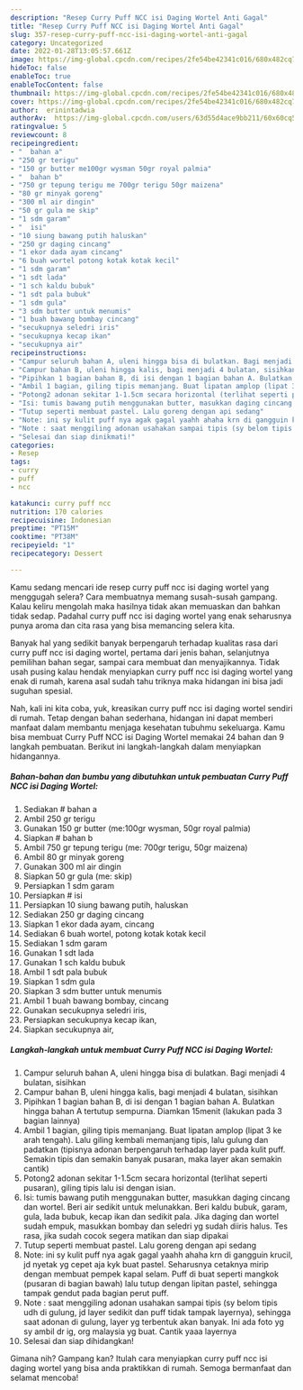 ```yaml
---
description: "Resep Curry Puff NCC isi Daging Wortel Anti Gagal"
title: "Resep Curry Puff NCC isi Daging Wortel Anti Gagal"
slug: 357-resep-curry-puff-ncc-isi-daging-wortel-anti-gagal
category: Uncategorized
date: 2022-01-28T13:05:57.661Z
image: https://img-global.cpcdn.com/recipes/2fe54be42341c016/680x482cq70/curry-puff-ncc-isi-daging-wortel-foto-resep-utama.jpg
hideToc: false
enableToc: true
enableTocContent: false
thumbnail: https://img-global.cpcdn.com/recipes/2fe54be42341c016/680x482cq70/curry-puff-ncc-isi-daging-wortel-foto-resep-utama.jpg
cover: https://img-global.cpcdn.com/recipes/2fe54be42341c016/680x482cq70/curry-puff-ncc-isi-daging-wortel-foto-resep-utama.jpg
author:  erinintadwia
authorAv:  https://img-global.cpcdn.com/users/63d55d4ace9bb211/60x60cq50/avatar.jpg
ratingvalue: 5
reviewcount: 8
recipeingredient:
- "  bahan a"
- "250 gr terigu"
- "150 gr butter me100gr wysman 50gr royal palmia"
- "  bahan b"
- "750 gr tepung terigu me 700gr terigu 50gr maizena"
- "80 gr minyak goreng"
- "300 ml air dingin"
- "50 gr gula me skip"
- "1 sdm garam"
- "  isi"
- "10 siung bawang putih haluskan"
- "250 gr daging cincang"
- "1 ekor dada ayam cincang"
- "6 buah wortel potong kotak kotak kecil"
- "1 sdm garam"
- "1 sdt lada"
- "1 sch kaldu bubuk"
- "1 sdt pala bubuk"
- "1 sdm gula"
- "3 sdm butter untuk menumis"
- "1 buah bawang bombay cincang"
- "secukupnya seledri iris"
- "secukupnya kecap ikan"
- "secukupnya air"
recipeinstructions:
- "Campur seluruh bahan A, uleni hingga bisa di bulatkan. Bagi menjadi 4 bulatan, sisihkan"
- "Campur bahan B, uleni hingga kalis, bagi menjadi 4 bulatan, sisihkan"
- "Pipihkan 1 bagian bahan B, di isi dengan 1 bagian bahan A. Bulatkan hingga bahan A tertutup sempurna. Diamkan 15menit (lakukan pada 3 bagian lainnya)"
- "Ambil 1 bagian, giling tipis memanjang. Buat lipatan amplop (lipat 3 ke arah tengah). Lalu giling kembali memanjang tipis, lalu gulung dan padatkan (tipisnya adonan berpengaruh terhadap layer pada kulit puff. Semakin tipis dan semakin banyak pusaran, maka layer akan semakin cantik)"
- "Potong2 adonan sekitar 1-1.5cm secara horizontal (terlihat seperti pusaran), giling tipis lalu isi dengan isian."
- "Isi: tumis bawang putih menggunakan butter, masukkan daging cincang dan wortel. Beri air sedikit untuk melunakkan. Beri kaldu bubuk, garam, gula, lada bubuk, kecap ikan dan sedikit pala. Jika daging dan wortel sudah empuk, masukkan bombay dan seledri yg sudah diiris halus. Tes rasa, jika sudah cocok segera matikan dan siap dipakai"
- "Tutup seperti membuat pastel. Lalu goreng dengan api sedang"
- "Note: ini sy kulit puff nya agak gagal yaahh ahaha krn di gangguin krucil, jd nyetak yg cepet aja kyk buat pastel. Seharusnya cetaknya mirip dengan membuat pempek kapal selam. Puff di buat seperti mangkok (pusaran di bagian bawah) lalu tutup dengan lipitan pastel, sehingga tampak gendut pada bagian perut puff."
- "Note : saat menggiling adonan usahakan sampai tipis (sy belom tipis udh di gulung, jd layer sedikit dan puff tidak tampak layernya), sehingga saat adonan di gulung, layer yg terbentuk akan banyak. Ini ada foto yg sy ambil dr ig, org malaysia yg buat. Cantik yaaa layernya"
- "Selesai dan siap dinikmati!"
categories:
- Resep
tags:
- curry
- puff
- ncc

katakunci: curry puff ncc 
nutrition: 170 calories
recipecuisine: Indonesian
preptime: "PT15M"
cooktime: "PT38M"
recipeyield: "1"
recipecategory: Dessert

---
```



Kamu sedang mencari ide resep curry puff ncc isi daging wortel yang menggugah selera? Cara membuatnya memang susah-susah gampang. Kalau keliru mengolah maka hasilnya tidak akan memuaskan dan bahkan tidak sedap. Padahal curry puff ncc isi daging wortel yang enak seharusnya punya aroma dan cita rasa yang bisa memancing selera kita.


Banyak hal yang sedikit banyak berpengaruh terhadap kualitas rasa dari curry puff ncc isi daging wortel, pertama dari jenis bahan, selanjutnya pemilihan bahan segar, sampai cara membuat dan menyajikannya. Tidak usah pusing kalau hendak menyiapkan curry puff ncc isi daging wortel yang enak di rumah, karena asal sudah tahu triknya maka hidangan ini bisa jadi suguhan spesial.




Nah, kali ini kita coba, yuk, kreasikan curry puff ncc isi daging wortel sendiri di rumah. Tetap dengan bahan sederhana, hidangan ini dapat memberi manfaat dalam membantu menjaga kesehatan tubuhmu sekeluarga. Kamu bisa membuat Curry Puff NCC isi Daging Wortel memakai 24 bahan dan 9 langkah pembuatan. Berikut ini langkah-langkah dalam menyiapkan hidangannya.

<!--inarticleads1-->

##### Bahan-bahan dan bumbu yang dibutuhkan untuk pembuatan Curry Puff NCC isi Daging Wortel:

1. Sediakan  # bahan a
1. Ambil 250 gr terigu
1. Gunakan 150 gr butter (me:100gr wysman, 50gr royal palmia)
1. Siapkan  # bahan b
1. Ambil 750 gr tepung terigu (me: 700gr terigu, 50gr maizena)
1. Ambil 80 gr minyak goreng
1. Gunakan 300 ml air dingin
1. Siapkan 50 gr gula (me: skip)
1. Persiapkan 1 sdm garam
1. Persiapkan  # isi
1. Persiapkan 10 siung bawang putih, haluskan
1. Sediakan 250 gr daging cincang
1. Siapkan 1 ekor dada ayam, cincang
1. Sediakan 6 buah wortel, potong kotak kotak kecil
1. Sediakan 1 sdm garam
1. Gunakan 1 sdt lada
1. Gunakan 1 sch kaldu bubuk
1. Ambil 1 sdt pala bubuk
1. Siapkan 1 sdm gula
1. Siapkan 3 sdm butter untuk menumis
1. Ambil 1 buah bawang bombay, cincang
1. Gunakan secukupnya seledri iris,
1. Persiapkan secukupnya kecap ikan,
1. Siapkan secukupnya air,




<!--inarticleads2-->

##### Langkah-langkah untuk membuat Curry Puff NCC isi Daging Wortel:

1. Campur seluruh bahan A, uleni hingga bisa di bulatkan. Bagi menjadi 4 bulatan, sisihkan
1. Campur bahan B, uleni hingga kalis, bagi menjadi 4 bulatan, sisihkan
1. Pipihkan 1 bagian bahan B, di isi dengan 1 bagian bahan A. Bulatkan hingga bahan A tertutup sempurna. Diamkan 15menit (lakukan pada 3 bagian lainnya)
1. Ambil 1 bagian, giling tipis memanjang. Buat lipatan amplop (lipat 3 ke arah tengah). Lalu giling kembali memanjang tipis, lalu gulung dan padatkan (tipisnya adonan berpengaruh terhadap layer pada kulit puff. Semakin tipis dan semakin banyak pusaran, maka layer akan semakin cantik)
1. Potong2 adonan sekitar 1-1.5cm secara horizontal (terlihat seperti pusaran), giling tipis lalu isi dengan isian.
1. Isi: tumis bawang putih menggunakan butter, masukkan daging cincang dan wortel. Beri air sedikit untuk melunakkan. Beri kaldu bubuk, garam, gula, lada bubuk, kecap ikan dan sedikit pala. Jika daging dan wortel sudah empuk, masukkan bombay dan seledri yg sudah diiris halus. Tes rasa, jika sudah cocok segera matikan dan siap dipakai
1. Tutup seperti membuat pastel. Lalu goreng dengan api sedang
1. Note: ini sy kulit puff nya agak gagal yaahh ahaha krn di gangguin krucil, jd nyetak yg cepet aja kyk buat pastel. Seharusnya cetaknya mirip dengan membuat pempek kapal selam. Puff di buat seperti mangkok (pusaran di bagian bawah) lalu tutup dengan lipitan pastel, sehingga tampak gendut pada bagian perut puff.
1. Note : saat menggiling adonan usahakan sampai tipis (sy belom tipis udh di gulung, jd layer sedikit dan puff tidak tampak layernya), sehingga saat adonan di gulung, layer yg terbentuk akan banyak. Ini ada foto yg sy ambil dr ig, org malaysia yg buat. Cantik yaaa layernya
1. Selesai dan siap dihidangkan!



Gimana nih? Gampang kan? Itulah cara menyiapkan curry puff ncc isi daging wortel yang bisa anda praktikkan di rumah. Semoga bermanfaat dan selamat mencoba!
